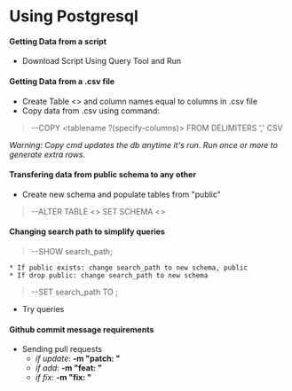 # Using Postgresql

#### Getting Data from a script
* Download Script Using Query Tool and Run

#### Getting Data from a .csv file
* Create Table <> and column names equal to columns in .csv file
* Copy data from .csv using command:
>    --COPY <tablename ?(specify-columns)> FROM <path-to-csvfile> DELIMITERS ',' CSV

_Warning: Copy cmd updates the db anytime it's run. Run once or more to generate extra rows._

#### Transfering data from public schema to any other 
* Create new schema and populate tables from "public"
>    --ALTER TABLE <> SET SCHEMA <>

#### Changing search path to simplify queries
> --SHOW search_path;

    * If public exists: change search_path to new schema, public
    * If drop public: change search_path to new schema

>    --SET search_path TO <schemaname>;

* Try queries


#### Github commit message requirements
* Sending pull requests
    * _if update_: __-m "patch: "__
    * _if add_: __-m "feat: "__
    * _if fix_: __-m "fix: "__


